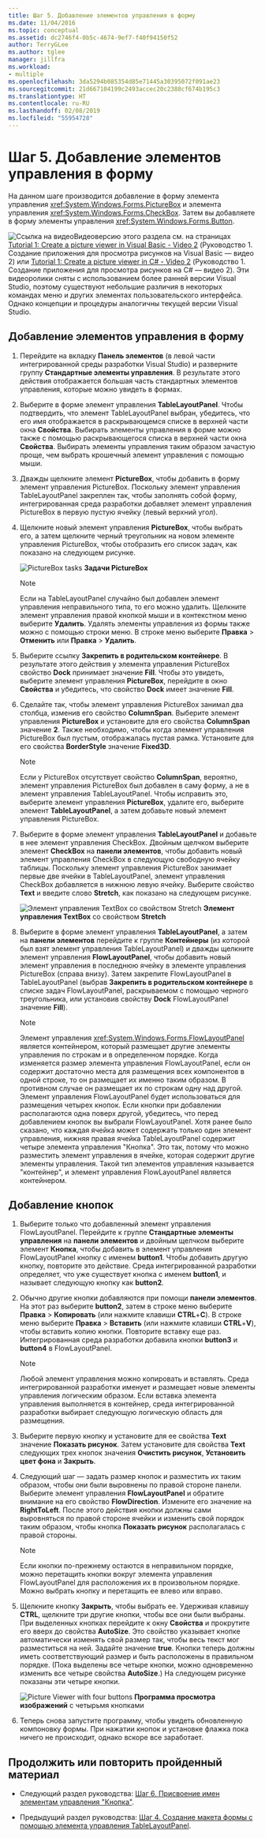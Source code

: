 ```yaml
---
title: Шаг 5. Добавление элементов управления в форму
ms.date: 11/04/2016
ms.topic: conceptual
ms.assetid: dc2746f4-0b5c-4674-9ef7-f40f94150f52
author: TerryGLee
ms.author: tglee
manager: jillfra
ms.workload:
- multiple
ms.openlocfilehash: 3da5294b085354d85e71445a30395072f091ae23
ms.sourcegitcommit: 21d667104199c2493accec20c2388cf674b195c3
ms.translationtype: HT
ms.contentlocale: ru-RU
ms.lasthandoff: 02/08/2019
ms.locfileid: "55954728"
---
```

# <a name="step-5-add-controls-to-your-form"></a>Шаг 5. Добавление элементов управления в форму
На данном шаге производится добавление в форму элемента управления <xref:System.Windows.Forms.PictureBox> и элемента управления <xref:System.Windows.Forms.CheckBox>. Затем вы добавляете в форму элементы управления <xref:System.Windows.Forms.Button>.

 ![Ссылка на видео](../data-tools/media/playvideo.gif)Видеоверсию этого раздела см. на страницах [Tutorial 1: Create a picture viewer in Visual Basic - Video 2](http://go.microsoft.com/fwlink/?LinkId=205211) (Руководство 1. Создание приложения для просмотра рисунков на Visual Basic — видео 2) или [Tutorial 1: Create a picture viewer in C# - Video 2](http://go.microsoft.com/fwlink/?LinkId=205200) (Руководство 1. Создание приложения для просмотра рисунков на C# — видео 2). Эти видеоролики сняты с использованием более ранней версии Visual Studio, поэтому существуют небольшие различия в некоторых командах меню и других элементах пользовательского интерфейса. Однако концепции и процедуры аналогичны текущей версии Visual Studio.

## <a name="to-add-controls-to-your-form"></a>Добавление элементов управления в форму

1.  Перейдите на вкладку **Панель элементов** (в левой части интегрированной среды разработки Visual Studio) и разверните группу **Стандартные элементы управления**. В результате этого действия отображается большая часть стандартных элементов управления, которые можно увидеть в формах.

2.  Выберите в форме элемент управления **TableLayoutPanel**. Чтобы подтвердить, что элемент TableLayoutPanel выбран, убедитесь, что его имя отображается в раскрывающемся списке в верхней части окна **Свойства**. Выбирать элементы управления в форме можно также с помощью раскрывающегося списка в верхней части окна **Свойства**. Выбирать элементы управления таким образом зачастую проще, чем выбрать крошечный элемент управления с помощью мыши.

3.  Дважды щелкните элемент **PictureBox**, чтобы добавить в форму элемент управления PictureBox. Поскольку элемент управления TableLayoutPanel закреплен так, чтобы заполнять собой форму, интегрированная среда разработки добавляет элемент управления PictureBox в первую пустую ячейку (левый верхний угол).

4.  Щелкните новый элемент управления **PictureBox**, чтобы выбрать его, а затем щелкните черный треугольник на новом элементе управления PictureBox, чтобы отобразить его список задач, как показано на следующем рисунке.

     ![PictureBox tasks](../ide/media/express_pictureboxtasks.png)
**Задачи PictureBox**

    > [!NOTE]
    >  Если на TableLayoutPanel случайно был добавлен элемент управления неправильного типа, то его можно удалить. Щелкните элемент управления правой кнопкой мыши и в контекстном меню выберите **Удалить**. Удалять элементы управления из формы также можно с помощью строки меню. В строке меню выберите **Правка** > **Отменить** или **Правка** > **Удалить**.

5.  Выберите ссылку **Закрепить в родительском контейнере**. В результате этого действия у элемента управления PictureBox свойство **Dock** принимает значение **Fill**. Чтобы это увидеть, выберите элемент управления **PictureBox**, перейдите в окно **Свойства** и убедитесь, что свойство **Dock** имеет значение **Fill**.

6.  Сделайте так, чтобы элемент управления PictureBox занимал два столбца, изменив его свойство **ColumnSpan**. Выберите элемент управления **PictureBox** и установите для его свойства **ColumnSpan** значение **2**. Также необходимо, чтобы когда элемент управления PictureBox был пустым, отображалась пустая рамка. Установите для его свойства **BorderStyle** значение **Fixed3D**.

    > [!NOTE]
    >  Если у PictureBox отсутствует свойство **ColumnSpan**, вероятно, элемент управления PictureBox был добавлен в саму форму, а не в элемент управления TableLayoutPanel. Чтобы исправить это, выберите элемент управления **PictureBox**, удалите его, выберите элемент **TableLayoutPanel**, а затем добавьте новый элемент управления PictureBox.

7.  Выберите в форме элемент управления **TableLayoutPanel** и добавьте в нее элемент управления CheckBox. Двойным щелчком выберите элемент **CheckBox** на **панели элементов**, чтобы добавить новый элемент управления CheckBox в следующую свободную ячейку таблицы. Поскольку элемент управления PictureBox занимает первые две ячейки в TableLayoutPanel, элемент управления CheckBox добавляется в нижнюю левую ячейку. Выберите свойство **Text** и введите слово **Stretch**, как показано на следующем рисунке.

     ![Элемент управления TextBox со свойством Stretch](../ide/media/express_pictureviewercheckbox.png)
**Элемент управления TextBox** со свойством **Stretch**

8.  Выберите в форме элемент управления **TableLayoutPanel**, а затем на **панели элементов** перейдите к группе **Контейнеры** (из которой был взят элемент управления TableLayoutPanel) и дважды щелкните элемент управления **FlowLayoutPanel**, чтобы добавить новый элемент управления в последнюю ячейку в элементе управления PictureBox (справа внизу). Затем закрепите FlowLayoutPanel в TableLayoutPanel (выбрав **Закрепить в родительском контейнере** в списке задач FlowLayoutPanel, раскрываемом с помощью черного треугольника, или установив свойству **Dock** FlowLayoutPanel значение **Fill**).

    > [!NOTE]
    >  Элемент управления <xref:System.Windows.Forms.FlowLayoutPanel> является контейнером, который размещает другие элементы управления по строкам и в определенном порядке. Когда изменяется размер элемента управления FlowLayoutPanel, если он содержит достаточно места для размещения всех компонентов в одной строке, то он размещает их именно таким образом. В противном случае он размещает их по строкам одну над другой. Элемент управления FlowLayoutPanel будет использоваться для размещения четырех кнопок. Если кнопки при добавлении располагаются одна поверх другой, убедитесь, что перед добавлением кнопок вы выбрали FlowLayoutPanel. Хотя ранее было сказано, что каждая ячейка может содержать только один элемент управления, нижняя правая ячейка TableLayoutPanel содержит четыре элемента управления "Кнопка". Это так, потому что можно разместить элемент управления в ячейке, которая содержит другие элементы управления. Такой тип элементов управления называется "контейнер", и элемент управления FlowLayoutPanel является контейнером.

## <a name="to-add-buttons"></a>Добавление кнопок

1.  Выберите только что добавленный элемент управления FlowLayoutPanel. Перейдите к группе **Стандартные элементы управления** на **панели элементов** и двойным щелчком выберите элемент **Кнопка**, чтобы добавить в элемент управления FlowLayoutPanel кнопку с именем **button1**. Чтобы добавить другую кнопку, повторите это действие. Среда интегрированной разработки определяет, что уже существует кнопка с именем **button1**, и называет следующую кнопку как **button2**.

2.  Обычно другие кнопки добавляются при помощи **панели элементов**. На этот раз выберите **button2**, затем в строке меню выберите **Правка** > **Копировать** (или нажмите клавиши **CTRL**+**C**). В строке меню выберите **Правка** > **Вставить** (или нажмите клавиши **CTRL**+**V**), чтобы вставить копию кнопки. Повторите вставку еще раз. Интегрированная среда разработки добавила кнопки **button3** и **button4** в FlowLayoutPanel.

    > [!NOTE]
    >  Любой элемент управления можно копировать и вставлять. Среда интегрированной разработки именует и размещает новые элементы управления логическим образом. Если вставка элемента управления выполняется в контейнер, среда интегрированной разработки выбирает следующую логическую область для размещения.

3.  Выберите первую кнопку и установите для ее свойства **Text** значение **Показать рисунок**. Затем установите для свойства **Text** следующих трех кнопок значения **Очистить рисунок**, **Установить цвет фона** и **Закрыть**.

4.  Следующий шаг — задать размер кнопок и разместить их таким образом, чтобы они были выровнены по правой стороне панели. Выберите элемент управления **FlowLayoutPanel** и обратите внимание на его свойство **FlowDirection**. Измените его значение на **RightToLeft**. После этого действия кнопки должны сами выровняться по правой стороне ячейки и изменить свой порядок таким образом, чтобы кнопка **Показать рисунок** располагалась с правой стороны.

    > [!NOTE]
    >  Если кнопки по-прежнему остаются в неправильном порядке, можно перетащить кнопки вокруг элемента управления FlowLayoutPanel для расположения их в произвольном порядке. Можно выбрать кнопку и перетащить ее влево или вправо.

5.  Щелкните кнопку **Закрыть**, чтобы выбрать ее. Удерживая клавишу **CTRL**, щелкните три другие кнопки, чтобы все они были выбраны. При выделенных кнопках перейдите к окну **Свойства** и прокрутите его вверх до свойства **AutoSize**. Это свойство указывает кнопке автоматически изменять свой размер так, чтобы весь текст мог разместиться на ней. Задайте значение **true**. Кнопки теперь должны иметь соответствующий размер и быть расположены в правильном порядке. (Пока выделены все четыре кнопки, можно одновременно изменить все четыре свойства **AutoSize**.) На следующем рисунке показаны эти четыре кнопки.

     ![Picture Viewer with four buttons](../ide/media/express_autosize.png)
**Программа просмотра изображений** с четырьмя кнопками

6.  Теперь снова запустите программу, чтобы увидеть обновленную компоновку формы. При нажатии кнопок и установке флажка пока ничего не происходит, однако вскоре все заработает.

## <a name="to-continue-or-review"></a>Продолжить или повторить пройденный материал

-   Следующий раздел руководства: [Шаг 6. Присвоение имен элементам управления "Кнопка"](../ide/step-6-name-your-button-controls.md).

-   Предыдущий раздел руководства: [Шаг 4. Создание макета формы с помощью элемента управления TableLayoutPanel](../ide/step-4-lay-out-your-form-with-a-tablelayoutpanel-control.md).

